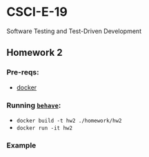 # CSCI-E-19
Software Testing and Test-Driven Development

## Homework 2

### Pre-reqs: 
   - [docker](https://docs.docker.com/install/)

### Running [`behave`](https://behave.readthedocs.io/en/latest/):
   - `docker build -t hw2 ./homework/hw2`
   - `docker run -it hw2`

### Example 